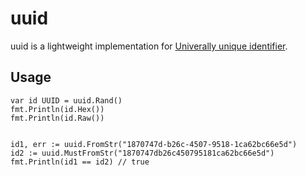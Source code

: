 # uuid

uuid is a lightweight implementation for [Univerally unique identifier](http://en.wikipedia.org/wiki/Universally_unique_identifier).

## Usage

    var id UUID = uuid.Rand()
    fmt.Println(id.Hex())
    fmt.Println(id.Raw())


    id1, err := uuid.FromStr("1870747d-b26c-4507-9518-1ca62bc66e5d")
    id2 := uuid.MustFromStr("1870747db26c450795181ca62bc66e5d")
    fmt.Println(id1 == id2) // true


